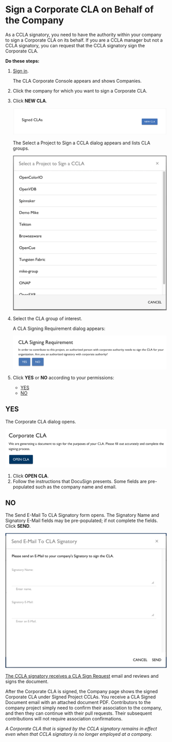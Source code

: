 # Sign a Corporate CLA on Behalf of the Company

As a CCLA signatory, you need to have the authority within your company to sign a Corporate CLA on its behalf. If you are a CCLA manager but not a CCLA signatory, you can request that the CCLA signatory sign the Corporate CLA.

**Do these steps:**

1. [Sign in](sign-in-to-the-cla-corporate-console.md).

   The CLA Corporate Console appears and shows Companies.

2. Click the company for which you want to sign a Corporate CLA.
3. Click **NEW CLA**.

   ![New CLA](../../.gitbook/assets/cla-new-cla.png)

   The Select a Project to Sign a CCLA dialog appears and lists CLA groups.

   ![Select a Project to Sign a CCLA](../../.gitbook/assets/cla-select-a-project-to-sign-a-ccla.png)

4. Select the CLA group of interest.

   A CLA Signing Requirement dialog appears:

   ![CLA Signing Requirement](../../.gitbook/assets/cla-signing-requirement.png)

5. Click **YES** or **NO** according to your permissions:
   * [YES](sign-a-corporate-cla-on-behalf-of-the-company.md#yes)
   * [NO](sign-a-corporate-cla-on-behalf-of-the-company.md#no)

## YES

The Corporate CLA dialog opens.

![Corporate CLA dialog](../../.gitbook/assets/cla-corporate-cla-open-cla.png)

1. Click **OPEN CLA**.
2. Follow the instructions that DocuSign presents. Some fields are pre-populated such as the company name and email.

## NO

The Send E-Mail To CLA Signatory form opens. The Signatory Name and Signatory E-Mail fields may be pre-populated; if not complete the fields. Click **SEND**.

![Send E-Mail To CCLA Signatory](../../.gitbook/assets/cla-send-e-mail-to-cla-signatory.png)

[The CCLA signatory receives a CLA Sign Request](review-and-sign-a-corporate-cla-by-request.md) email and reviews and signs the document.

After the Corporate CLA is signed, the Company page shows the signed Corporate CLA under Signed Project CCLAs. You receive a CLA Signed Document email with an attached document PDF. Contributors to the company project simply need to confirm their association to the company, and then they can continue with their pull requests. Their subsequent contributions will not require association confirmations.

_A Corporate CLA that is signed by the CCLA signatory remains in effect even when that CCLA signatory is no longer employed at a company._


